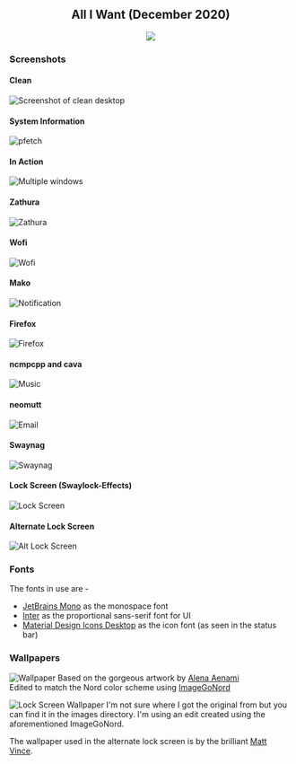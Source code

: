 <p align="center">
  <h2 align="center">All I Want (December 2020)</h2>
</p>

<p align="center">
    <a href="https://nordtheme.com">
        <img src="https://img.shields.io/static/v1?label=Powered%20By&message=Nord&color=88c0d0&style=for-the-badge&labelColor=2e3440" />
    </a>
</p>

### Screenshots
#### Clean
![Screenshot of clean desktop](/nord-v3/images/clean.png)
#### System Information
![pfetch](/nord-v3/images/system-information.png)
#### In Action
![Multiple windows](/nord-v3/images/busy.png)
#### Zathura
![Zathura](/nord-v3/images/zathura.png)
#### Wofi
![Wofi](/nord-v3/images/wofi.png)
#### Mako 
![Notification](/nord-v3/images/notification.png)
#### Firefox
![Firefox](/nord-v3/images/firefox.png)
#### ncmpcpp and cava
![Music](/nord-v3/images/music.png)
#### neomutt
![Email](/nord-v3/images/neomutt.png)
#### Swaynag
![Swaynag](/nord-v3/images/swaynag.png)
#### Lock Screen (Swaylock-Effects)
![Lock Screen](/nord-v3/images/lock.png)
#### Alternate Lock Screen 
![Alt Lock Screen](/nord-v3/images/lock-zelda.png)

### Fonts
The fonts in use are -
- [JetBrains Mono](https://github.com/JetBrains/JetBrainsMono) as the monospace font
- [Inter](https://github.com/rsms/inter) as the proportional sans-serif font for UI
- [Material Design Icons Desktop](https://github.com/Templarian/MaterialDesign-Font) as the icon font (as seen in the status bar)

### Wallpapers
![Wallpaper](/nord-v3/images/wallpaper.png)
Based on the gorgeous artwork by [Alena Aenami](https://aenamiart.artstation.com/projects/PogY81)  
Edited to match the Nord color scheme using [ImageGoNord](https://ign.schrodinger-hat.it/)

![Lock Screen Wallpaper](/nord-v2/images/lock-wallpaper-edit.png)
I'm not sure where I got the original from but you can find it in the images directory. I'm using an edit created using the aforementioned ImageGoNord.

The wallpaper used in the alternate lock screen is by the brilliant [Matt Vince](https://www.mattvince.com/product/zelda-x-ghibli-desktop-wallpaper-mastersword/).

